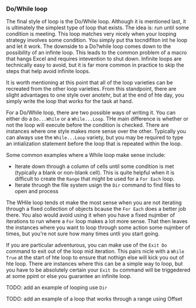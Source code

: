 ### Do/While loop

The final style of loop is the Do/While loop. Although it is mentioned last, it is ultimately the simplest type of loop that exists. The idea is: run until some condition is meeting. This loop matches very nicely when your looping strategy involves some condition. You simply put tha tocndifiton int he loop and let it work. The downside to a Do?while loop comes down to the possibility of an infinte loop. This leads to the common problem of a macro that hangs Excel and requires intevention to shut down. Infinite loops are technically easy to avoid, but it is far more common in practice to skip the steps that help avoid infinite loops.

It is worth mentioning at this point that all of the loop varieties can be recreated from the other loop varieties. From this standpoint, there are slight advantages to one style over anotehr, but at the end of hte day, you simply write the loop that works for the task at hand.

For a Do/While loop, there are two possible ways of writing it. You can either do a `Do...While` or a `While...Loop`. THe main difference is whether or not the loop will execute before the condition is checked. There are instances where one style makes more sense over the other. Typically you can always use the `While...Loop` variety, but you may be required to type an intialization statement before the loop that is repeated within the loop.

Some common examples where a While loop make sense include:

- Iterate down through a column of cells until some condition is met (typically a blank or non-blank cell). This is quite helpful when it is difficult to create the `Range` that might be used for a `For Each` loop.
- Iterate thruogh the file system usign the `Dir` command to find files to open and process

The WHile loop tends ot make the most sense when you are not iterating through a fixed collection of objects bcause the `For Each` does a better job there. You also would avoid using it when you have a fixed nujmber of iterations to run where a `For` loop makes a lot more sense. That then leaves the instances where you want to loop through some action some nujmber of times, but you're not sure how many times untli you start going.

If you are particular adventurous, you can make use of the `Exit Do` command to exit out of the loop mid iteration. This pairs nicle with a `While True` at the start of hte loop to ensure that nothign else will kick you out of hte loop. There are instances where this can be a simple way to loop, but you have to be absolutely certain your `Exit Do` command will be triggedered at some ppint or else you guarantee an infinite loop.

TODO: add an example of looping use `Dir`

TODO: add an example of a loop that works through a range using Offset
